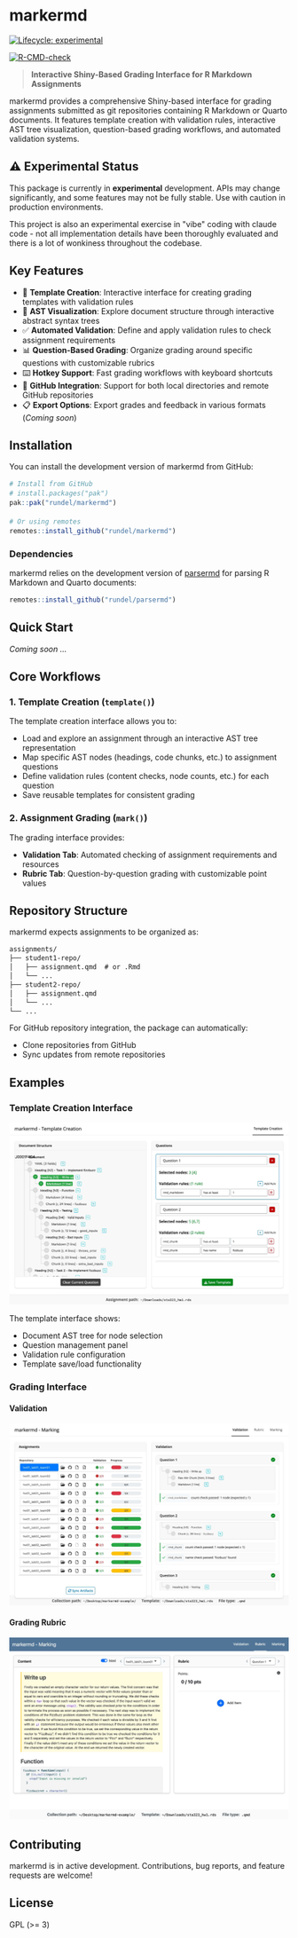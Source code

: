 # markermd

<!-- badges: start -->
[![Lifecycle: experimental](https://img.shields.io/badge/lifecycle-experimental-orange.svg)](https://lifecycle.r-lib.org/articles/stages.html#experimental)

[![R-CMD-check](https://github.com/rundel/marketed/actions/workflows/R-CMD-check.yaml/badge.svg)](https://github.com/rundel/marketed/actions/workflows/R-CMD-check.yaml)
<!-- badges: end -->

> **Interactive Shiny-Based Grading Interface for R Markdown Assignments**

markermd provides a comprehensive Shiny-based interface for grading assignments submitted as git repositories containing R Markdown or Quarto documents. It features template creation with validation rules, interactive AST tree visualization, question-based grading workflows, and automated validation systems.

## ⚠️ Experimental Status

This package is currently in **experimental** development. APIs may change significantly, and some features may not be fully stable. Use with caution in production environments.

This project is also an experimental exercise in "vibe" coding with claude code - not all implementation details have been thoroughly evaluated and there is a lot
of wonkiness throughout the codebase.

## Key Features

- 📝 **Template Creation**: Interactive interface for creating grading templates with validation rules
- 🌳 **AST Visualization**: Explore document structure through interactive abstract syntax trees
- ✅ **Automated Validation**: Define and apply validation rules to check assignment requirements  
- 📊 **Question-Based Grading**: Organize grading around specific questions with customizable rubrics
- ⌨️ **Hotkey Support**: Fast grading workflows with keyboard shortcuts
- 🔗 **GitHub Integration**: Support for both local directories and remote GitHub repositories
- 📋 **Export Options**: Export grades and feedback in various formats (*Coming soon*)

## Installation

You can install the development version of markermd from GitHub:

```r
# Install from GitHub
# install.packages("pak")
pak::pak("rundel/markermd")

# Or using remotes
remotes::install_github("rundel/markermd")
```

### Dependencies

markermd relies on the development version of [parsermd](https://github.com/rundel/parsermd) for parsing R Markdown and Quarto documents:

```r
remotes::install_github("rundel/parsermd")
```

## Quick Start

*Coming soon ...*

## Core Workflows

### 1. Template Creation (`template()`)

The template creation interface allows you to:

- Load and explore an assignment through an interactive AST tree representation
- Map specific AST nodes (headings, code chunks, etc.) to assignment questions
- Define validation rules (content checks, node counts, etc.) for each question
- Save reusable templates for consistent grading

### 2. Assignment Grading (`mark()`)

The grading interface provides:

- **Validation Tab**: Automated checking of assignment requirements and resources
- **Rubric Tab**: Question-by-question grading with customizable point values


## Repository Structure

markermd expects assignments to be organized as:

```
assignments/
├── student1-repo/
│   ├── assignment.qmd  # or .Rmd
│   └── ...
├── student2-repo/
│   ├── assignment.qmd
│   └── ...
└── ...
```

For GitHub repository integration, the package can automatically:
- Clone repositories from GitHub
- Sync updates from remote repositories


## Examples



### Template Creation Interface

![Template Creation Interface](man/figures/template_screenshot.png)

The template interface shows:
- Document AST tree for node selection
- Question management panel  
- Validation rule configuration
- Template save/load functionality

### Grading Interface

#### Validation
![Grading Validation Interface](man/figures/mark_validation_screenshot.png)

#### Grading Rubric  
![Grading Rubric Interface](man/figures/mark_rubric_screenshot.png)


## Contributing

markermd is in active development. Contributions, bug reports, and feature requests are welcome!

## License

GPL (>= 3)
